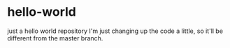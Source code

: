 # hello-world
just a hello world repository
I'm just changing up the code a little, so it'll be different from the master branch.
